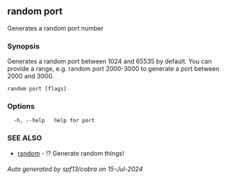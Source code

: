 ## random port

Generates a random port number

### Synopsis

Generates a random port between 1024 and 65535 by default. You can provide a range, e.g. random port 2000-3000 to generate a port between 2000 and 3000.

```
random port [flags]
```

### Options

```
  -h, --help   help for port
```

### SEE ALSO

* [random](random.md)	 - ⁉️ Generate random things!

###### Auto generated by spf13/cobra on 15-Jul-2024

